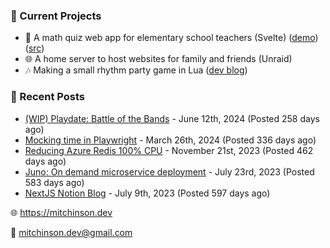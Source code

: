 ### 📌 Current Projects
- 📝 A math quiz web app for elementary school teachers (Svelte) ([demo](https://quiz-staging.mitchinson.dev/)) ([src](https://github.com/bmitchinson/budget-entry))
- 🌐 A home server to host websites for family and friends (Unraid)
- 🎶 Making a small rhythm party game in Lua ([dev blog](https://blog.mitchinson.dev/playdate-dev-one))

### 📝 Recent Posts

- [(WIP) Playdate: Battle of the Bands](https://blog.mitchinson.dev/playdate-dev-one) - June 12th, 2024 (Posted 258 days ago)
- [Mocking time in Playwright](https://blog.mitchinson.dev/playwright-mock-time) - March 26th, 2024 (Posted 336 days ago)
- [Reducing Azure Redis 100% CPU](https://blog.mitchinson.dev/redis-cpu) - November 21st, 2023 (Posted 462 days ago)
- [Juno: On demand microservice deployment](https://blog.mitchinson.dev/juno) - July 23rd, 2023 (Posted 583 days ago)
- [NextJS Notion Blog](https://blog.mitchinson.dev/blog-2023) - July 9th, 2023 (Posted 597 days ago)

🌐 https://mitchinson.dev

💌 mitchinson.dev@gmail.com